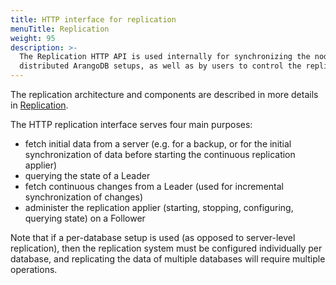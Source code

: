 ```yaml
---
title: HTTP interface for replication
menuTitle: Replication
weight: 95
description: >-
  The Replication HTTP API is used internally for synchronizing the nodes in
  distributed ArangoDB setups, as well as by users to control the replication
---
```

The replication architecture and components are described in more details in 
[Replication](../../../deploy/architecture/replication.md).

The HTTP replication interface serves four main purposes:
- fetch initial data from a server (e.g. for a backup, or for the initial synchronization 
  of data before starting the continuous replication applier)
- querying the state of a Leader
- fetch continuous changes from a Leader (used for incremental synchronization of changes)
- administer the replication applier (starting, stopping, configuring, querying state) on 
  a Follower

Note that if a per-database setup is used (as opposed to server-level replication),
then the replication system must be configured individually per
database, and replicating the data of multiple databases will require multiple operations.

